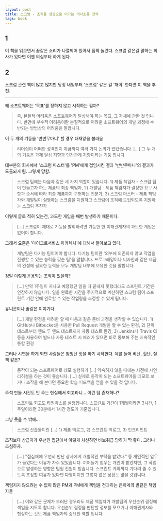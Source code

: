 ```yaml
---
layout: post
title: 스크럼 - 조직을 성공으로 이끄는 의사소통 전략
tags: book
---
```


## 1
이 책을 읽으면서 꿈같은 소리가 나열되어 있어서 깜짝 놀랐다. 스크럼 같은걸 말하는 회사가 있다면 이젠 의심부터 하게 된다.

## 2
스크럼 관련 책이 많고 많지만 당장 내일부터 '스크럼' 같은 걸 '해야' 한다면 이 책을 추천.

----

왜 소프트웨어는 '목표'를 정하지 않고 시작하는 걸까?
> 즉, 본질적 어려움은 소프트웨어가 달성해야 하는 목표, 그 자체에 관한 것 입니다. 반면에 부수적 어려움이란 본질적으로 어려운 소프트웨어의 개발 과정에 수반되는 방법상의 어려움을 말합니다.

이 두 개의 기둥을 '반반무마니' 할 경우 대재앙을 불러옴
> 리더십이 어떠한 성격인지 지금까지 여러 가지 논의가 있었습니다. [...] 그 두 개의 기둥은 과제 달성 지향과 인간관계 지향이라는 기둥 입니다.

대부분의 회사에서 '스크럼 마스터'를 'PM'에게 겹임시킨 결과 '반반무마니'의 결과가 도출되게 됨. 그렇게 망함.
> 스크럼 팀에는 다음과 같은 세 가지 역할이 있습니다. 1) 제품 책임자 - 스크럼 팀이 만들고자 하는 제품의 최종 책임자, 2) 개발팀 - 제품 책임자가 결정한 요구 사항과 순서에 따라 최종 제품까지 구현하는 전문가, 3) 스크럼 마스터 - 제품 책임자와 개발팀이 실행하는 스크럼을 지원하고 스크럼이 조직에 도입되도록 지원하는 스크럼 추진자

이렇게 글로 적혀 있는건, 과도한 개입을 매번 발생하기 때문이다.
> [...] 스크럼이 제대로 기능을 발휘하려면 가능한 한 이해관계자의 과도한 개입은 없어야 합니다.

그래서 요즘은 '마이크로서비스 아키텍처'에 대해서 알아보고 있다.
> 개발팀은 다기능 팀이어야 합니다. 다기능 팀이란 '외부에 의존하지 않고 작업을 진행할 수 있는 능력을 갖춘 팀'을 말합니다. 프로그래밍이나 디자인과 같은 제품의 완성에 필요한 능력을 모두 개발팀 내부에 보유한 것을 말합니다.

정말 이렇게 운용되는 조직이 있을까?
> [...] 만약 1주일이 지나고 예정했던 일을 다 끝내지 못했더라도 스프린트 기간은 연장하지 않습니다. 일을 완료한 시간을 주기적으로 계산하면 스크럼 팀이 스프린트 기간 안에 완료할 수 있는 작업량을 추정할 수 있게 됩니다.

유니콘이나 꿈같은 이야기다.
> [...] 개발 환경을 마려한 할 때 다음과 같은 준비 과정을 생각할 수 있습니다. 1) GitHub나 Bitbucket을 사용한 Pull Request 개발을 할 수 있는 환경, 2) 단위 테스트부터 엔드 투 엔드 테스트까지 자동 테스트 환경, 3) Jenkins나 Travis CI등을 사용하여 빌드나 자동 테스트 시 에러가 있으면 바로 통보해 주는 지속적인 통합 환경

그러나 시연을 하게 되면 사람들은 엄청난 짓을 하기 시작한다. 예를 들어 비난, 힐난, 질책 같은?
> 동작이 되는 소프트웨어로 데모 실행하기 [...] 익숙하지 않을 때에는 사전에 시연 리허설을 하는 것이 좋습니다. [...] 실제로 동작이 되는 소프트웨어를 데모로 보거나 조작을 해 본다면 중요한 학습 피드백을 얻을 수 있을 것 입니다.

주석 만들 시간도 안 주는 현실에서 회고라니... 이런 팀 존재하나?
> 스프린트 회고도 타임박스를 설정합니다. 스프린트 기간이 1개월이라면 3시간, 1주일이라면 30분에서 1시간 정도가 기준입니다.

그냥 웃을 수 밖에...
> 스크럼 산출물이란 [...] 1) 제품 백로그, 2) 스프린트 백로그, 3) 인크리먼트

조직보다 상급자가 우선인 집단에서 이렇게 처신하면 바보취급 당하기 딱 좋다. 그러니 조심하자.
> [...] "점심때에 우연히 만난 상사에게 개별적인 부탁을 받았다." 등 개인적인 업무가 늘었다는 이유가 자주 있었습니다. 끼어들기 업무는 개인이 받았지만, 그 작업으로 발생하는 영향은 팀원 전원이 받습니다. 스프린트 계획까지 기다려 줄 수 있도록 조정할 여유가 있다면 다행이지만 그렇지 않은 상황도 많을 것입니다.

책임지지 않으려는 수 없이 많은 PM과 PM에게 책임을 전과하는 은하계의 별같은 책임자들
> [...] 이와 같은 문제가 드러난 경우라도 제품 책임자가 개발팀의 우선순위 결정에 책임을 지도록 합니다. 우선순위 결정을 판단할 정보를 모으거나 이해관계자와 협상하는 것도 제품 책임자의 중요한 역할 입니다.

